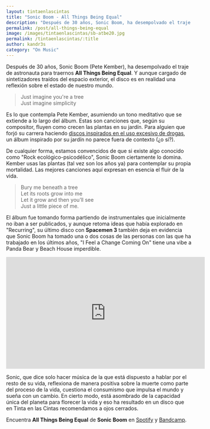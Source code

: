 ```yaml
---
layout: tintaenlascintas
title: "Sonic Boom - All Things Being Equal"
description: "Después de 30 años, Sonic Boom, ha desempolvado el traje de astronauta para traernos All Things Being Equal."
permalink: /post/all-things-being-equal
image: /images/tintaenlascintas/sb-atbe20.jpg
permalink: /tintaenlascintas/:title
author: kandr3s
category: "On Music"
---
```

Después de 30 años, Sonic Boom (Pete Kember), ha desempolvado el traje de astronauta para traernos **All Things Being Equal**. Y aunque cargado de sintetizadores traídos del espacio exterior, el disco es en realidad una reflexión sobre el estado de nuestro mundo.

> Just imagine you're a tree  
> Just imagine simplicity

Es lo que contempla Pete Kember, asumiendo un tono meditativo que se extiende a lo largo del álbum. Estas son canciones que, según su compositor, fluyen como crecen las plantas en su jardín. Para alguien que forjó su carrera haciendo [discos inspirados en el uso excesivo de drogas](https://tintaenlascintas.co/post/gospel/), un álbum inspirado por su jardín no parece fuera de contexto (¿o sí?).

De cualquier forma, estamos convencidos de que si existe algo conocido como "Rock ecológico-psicodélico", Sonic Boom ciertamente lo domina. Kember usas las plantas (tal vez son los años ya) para contemplar su propia mortalidad. Las mejores canciones aquí expresan en esencia el fluir de la vida.
> Bury me beneath a tree  
> Let its roots grow into me  
> Let it grow and then you’ll see  
> Just a little piece of me.

El álbum fue tomando forma partiendo de instrumentales que inicialmente no iban a ser publicados, y aunque retoma ideas que había explorado en "Recurring", su último disco con **Spacemen 3** también deja en evidencia que Sonic Boom ha tomado una o dos cosas de las personas con las que ha trabajado en los últimos años, "I Feel a Change Coming On" tiene una vibe a Panda Bear y Beach House imperdible.

<iframe class="embedded" src="https://www.youtube.com/embed/3T5GAhiVjOQ?feature=oembed&amp;enablejsapi=1&amp;origin=https://safe.txmblr.com&amp;wmode=opaque" allowfullscreen="allowfullscreen" width="540" height="304" frameborder="0"></iframe>

Sonic, que dice solo hacer música de la que está dispuesto a hablar por el resto de su vida, reflexiona de manera positiva sobre la muerte como parte del proceso de la vida, cuestiona el consumismo que impulsa el mundo y sueña con un cambio. En cierto modo, está asombrado de la capacidad única del planeta para florecer la vida y eso ha resultado en un disco que en Tinta en las Cintas recomendamos a ojos cerrados.

Encuentra **All Things Being Equal** de **Sonic Boom** en [Spotify](https://open.spotify.com/album/3EylpDFrXhd82wGj1XB7VE) y [Bandcamp](https://sonicboomspacemen3.bandcamp.com/album/all-things-being-equal-3).